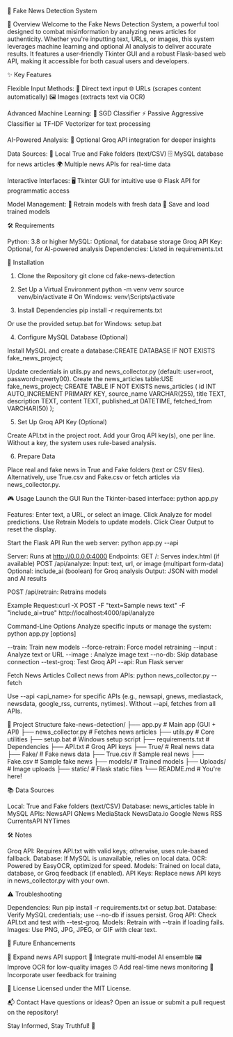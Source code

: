 📢 Fake News Detection System



🌟 Overview
Welcome to the Fake News Detection System, a powerful tool designed to combat misinformation by analyzing news articles for authenticity. Whether you're inputting text, URLs, or images, this system leverages machine learning and optional AI analysis to deliver accurate results. It features a user-friendly Tkinter GUI and a robust Flask-based web API, making it accessible for both casual users and developers.

✨ Key Features

Flexible Input Methods:
📝 Direct text input
🌐 URLs (scrapes content automatically)
🖼️ Images (extracts text via OCR)


Advanced Machine Learning:
🚀 SGD Classifier
⚡ Passive Aggressive Classifier
📊 TF-IDF Vectorizer for text processing


AI-Powered Analysis:
🧠 Optional Groq API integration for deeper insights


Data Sources:
📂 Local True and Fake folders (text/CSV)
🗄️ MySQL database for news articles
🌍 Multiple news APIs for real-time data


Interactive Interfaces:
🖥️ Tkinter GUI for intuitive use
🌐 Flask API for programmatic access


Model Management:
🔄 Retrain models with fresh data
💾 Save and load trained models




🛠️ Requirements

Python: 3.8 or higher
MySQL: Optional, for database storage
Groq API Key: Optional, for AI-powered analysis
Dependencies: Listed in requirements.txt


🚀 Installation
1. Clone the Repository
git clone <repository-url>
cd fake-news-detection

2. Set Up a Virtual Environment
python -m venv venv
source venv/bin/activate  # On Windows: venv\Scripts\activate

3. Install Dependencies
pip install -r requirements.txt

Or use the provided setup.bat for Windows:
setup.bat

4. Configure MySQL Database (Optional)

Install MySQL and create a database:CREATE DATABASE IF NOT EXISTS fake_news_project;


Update credentials in utils.py and news_collector.py (default: user=root, password=qwerty00).
Create the news_articles table:USE fake_news_project;
CREATE TABLE IF NOT EXISTS news_articles (
    id INT AUTO_INCREMENT PRIMARY KEY,
    source_name VARCHAR(255),
    title TEXT,
    description TEXT,
    content TEXT,
    published_at DATETIME,
    fetched_from VARCHAR(50)
);



5. Set Up Groq API Key (Optional)

Create API.txt in the project root.
Add your Groq API key(s), one per line.
Without a key, the system uses rule-based analysis.

6. Prepare Data

Place real and fake news in True and Fake folders (text or CSV files).
Alternatively, use True.csv and Fake.csv or fetch articles via news_collector.py.


🎮 Usage
Launch the GUI
Run the Tkinter-based interface:
python app.py


Features:
Enter text, a URL, or select an image.
Click Analyze for model predictions.
Use Retrain Models to update models.
Click Clear Output to reset the display.



Start the Flask API
Run the web server:
python app.py --api


Server: Runs at http://0.0.0.0:4000
Endpoints:
GET /: Serves index.html (if available)
POST /api/analyze:
Input: text, url, or image (multipart form-data)
Optional: include_ai (boolean) for Groq analysis
Output: JSON with model and AI results


POST /api/retrain: Retrains models


Example Request:curl -X POST -F "text=Sample news text" -F "include_ai=true" http://localhost:4000/api/analyze



Command-Line Options
Analyze specific inputs or manage the system:
python app.py [options]


--train: Train new models
--force-retrain: Force model retraining
--input <text-or-url>: Analyze text or URL
--image <path>: Analyze image text
--no-db: Skip database connection
--test-groq: Test Groq API
--api: Run Flask server

Fetch News Articles
Collect news from APIs:
python news_collector.py --fetch


Use --api <api_name> for specific APIs (e.g., newsapi, gnews, mediastack, newsdata, google_rss, currents, nytimes).
Without --api, fetches from all APIs.


📂 Project Structure
fake-news-detection/
├── app.py                # Main app (GUI + API)
├── news_collector.py     # Fetches news articles
├── utils.py              # Core utilities
├── setup.bat             # Windows setup script
├── requirements.txt      # Dependencies
├── API.txt               # Groq API keys
├── True/                 # Real news data
├── Fake/                 # Fake news data
├── True.csv              # Sample real news
├── Fake.csv              # Sample fake news
├── models/               # Trained models
├── Uploads/              # Image uploads
├── static/               # Flask static files
└── README.md             # You're here!


📚 Data Sources

Local: True and Fake folders (text/CSV)
Database: news_articles table in MySQL
APIs:
NewsAPI
GNews
MediaStack
NewsData.io
Google News RSS
CurrentsAPI
NYTimes




🛠️ Notes

Groq API: Requires API.txt with valid keys; otherwise, uses rule-based fallback.
Database: If MySQL is unavailable, relies on local data.
OCR: Powered by EasyOCR, optimized for speed.
Models: Trained on local data, database, or Groq feedback (if enabled).
API Keys: Replace news API keys in news_collector.py with your own.


⚠️ Troubleshooting

Dependencies: Run pip install -r requirements.txt or setup.bat.
Database: Verify MySQL credentials; use --no-db if issues persist.
Groq API: Check API.txt and test with --test-groq.
Models: Retrain with --train if loading fails.
Images: Use PNG, JPG, JPEG, or GIF with clear text.


🌈 Future Enhancements

📰 Expand news API support
🤖 Integrate multi-model AI ensemble
🖼️ Improve OCR for low-quality images
⏰ Add real-time news monitoring
📢 Incorporate user feedback for training


📜 License
Licensed under the MIT License.

📬 Contact
Have questions or ideas? Open an issue or submit a pull request on the repository!

Stay Informed, Stay Truthful! 🚨
